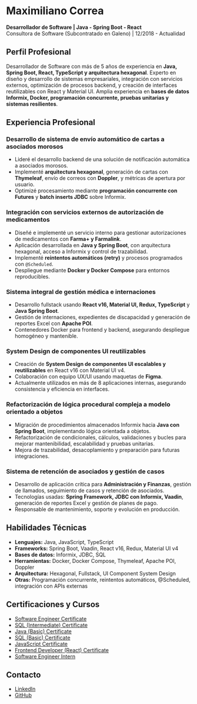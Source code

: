 # Maximiliano Correa
**Desarrollador de Software | Java - Spring Boot - React**  
Consultora de Software (Subcontratado en Galeno) | 12/2018 - Actualidad  

## Perfil Profesional
Desarrollador de Software con más de 5 años de experiencia en **Java, Spring Boot, React, TypeScript y arquitectura hexagonal**. Experto en diseño y desarrollo de sistemas empresariales, integración con servicios externos, optimización de procesos backend, y creación de interfaces reutilizables con React y Material UI. Amplia experiencia en **bases de datos Informix, Docker, programación concurrente, pruebas unitarias y sistemas resilientes**.

## Experiencia Profesional

### Desarrollo de sistema de envío automático de cartas a asociados morosos
- Lideré el desarrollo backend de una solución de notificación automática a asociados morosos.
- Implementé **arquitectura hexagonal**, generación de cartas con **Thymeleaf**, envío de correos con **Doppler**, y métricas de apertura por usuario.
- Optimizé procesamiento mediante **programación concurrente con Futures** y **batch inserts JDBC** sobre Informix.

### Integración con servicios externos de autorización de medicamentos
- Diseñé e implementé un servicio interno para gestionar autorizaciones de medicamentos con **Farma+ y Farmalink**.
- Aplicación desarrollada en **Java y Spring Boot**, con arquitectura hexagonal, acceso a Informix y control de trazabilidad.
- Implementé **reintentos automáticos (retry)** y procesos programados con `@Scheduled`.
- Despliegue mediante **Docker y Docker Compose** para entornos reproducibles.

### Sistema integral de gestión médica e internaciones
- Desarrollo fullstack usando **React v16, Material UI, Redux, TypeScript** y **Java Spring Boot**.
- Gestión de internaciones, expedientes de discapacidad y generación de reportes Excel con **Apache POI**.
- Contenedores Docker para frontend y backend, asegurando despliegue homogéneo y mantenible.

### System Design de componentes UI reutilizables
- Creación de **System Design de componentes UI escalables y reutilizables** en React v16 con Material UI v4.
- Colaboración con equipo UX/UI usando maquetas de **Figma**.
- Actualmente utilizados en más de 8 aplicaciones internas, asegurando consistencia y eficiencia en interfaces.

### Refactorización de lógica procedural compleja a modelo orientado a objetos
- Migración de procedimientos almacenados Informix hacia **Java con Spring Boot**, implementando lógica orientada a objetos.
- Refactorización de condicionales, cálculos, validaciones y bucles para mejorar mantenibilidad, escalabilidad y pruebas unitarias.
- Mejora de trazabilidad, desacoplamiento y preparación para futuras integraciones.

### Sistema de retención de asociados y gestión de casos
- Desarrollo de aplicación crítica para **Administración y Finanzas**, gestión de llamados, seguimiento de casos y retención de asociados.
- Tecnologías usadas: **Spring Framework, JDBC con Informix, Vaadin**, generación de reportes Excel y gestión de planes de pago.
- Responsable de mantenimiento, soporte y evolución en producción.

## Habilidades Técnicas
- **Lenguajes:** Java, JavaScript, TypeScript  
- **Frameworks:** Spring Boot, Vaadin, React v16, Redux, Material UI v4  
- **Bases de datos:** Informix, JDBC, SQL  
- **Herramientas:** Docker, Docker Compose, Thymeleaf, Apache POI, Doppler  
- **Arquitectura:** Hexagonal, Fullstack, UI Component System Design  
- **Otras:** Programación concurrente, reintentos automáticos, @Scheduled, integración con APIs externas

## Certificaciones y Cursos
- [Software Engineer Certificate](https://www.hackerrank.com/certificates/790431f5f5c7)  
- [SQL (Intermediate) Certificate](https://www.hackerrank.com/certificates/5b7633aa47b3)  
- [Java (Basic) Certificate](https://www.hackerrank.com/certificates/e8d51431993b)  
- [SQL (Basic) Certificate](https://www.hackerrank.com/certificates/d2438b9edbbf)  
- [JavaScript Certificate](https://www.freecodecamp.org/certification/MaximilianoCorrea/javascript-algorithms-and-data-structures)  
- [Frontend Developer (React) Certificate](https://www.hackerrank.com/certificates/b97a5d1c91e3)  
- [Software Engineer Intern](https://www.hackerrank.com/certificates/cb744c10958b)  

## Contacto
- [LinkedIn](https://www.linkedin.com/in/maxicorrea/)  
- [GitHub](https://github.com/MaxiCorrea)  
